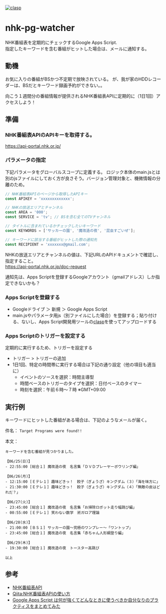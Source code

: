 [![clasp](https://img.shields.io/badge/built%20with-clasp-4285f4.svg)](https://github.com/google/clasp)

# nhk-pg-watcher
NHK番組表を定期的にチェックするGoogle Apps Script.  
指定したキーワードを含む番組がヒットした場合は、メールに通知する。

## 動機
お気に入りの番組がBSかつ不定期で放映されている。
が、我が家のHDDレコーダーは、BSだとキーワード録画予約ができない。。

向こう１週間分の番組情報が提供されるNHK番組表APIに定期的に（1日1回）アクセスしよう！

## 準備
### NHK番組表APIのAPIキーを取得する。
https://api-portal.nhk.or.jp/ 

### パラメータの指定
下記パラメータをグローバルスコープに定義する。
ロジック本体のmain.jsとは別のjsファイルにしておく方が良さそう。バージョン管理対象と、機微情報の分離のため。

```js
// NHK番組表APIのページから取得したAPIキー
const APIKEY = 'xxxxxxxxxxxxx';

// NHKの放送エリアとチャンネル
const AREA = '000';
const SERVICE = 'tv'; // BSを含む全てのTVチャンネル

// タイトルに含まれているかチェックしたいキーワード
const KEYWORDS = ['サッカーの園', '魔改造の夜', '昆虫すごいぜ'];

// キーワードに該当する番組がヒットした際の通知先
const RECIPIENT = 'xxxxxxx@gmail.com';
```

NHKの放送エリアとチャンネルの値は、下記URLのAPIドキュメントで確認し、指定すること。  
https://api-portal.nhk.or.jp/doc-request

通知先は、Apps Scriptを登録するGoogleアカウント（gmailアドレス）しか指定できないかも？

### Apps Scriptを登録する
- Googleドライブ ＞ 新規 ＞ Google Apps Script
- main.jsやパラメータ用js（別ファイルにした場合）を登録する；貼り付ける、ないし、Apps Script開発用ツールの[clasp](https://github.com/google/clasp)を使ってアップロードする

### Apps Scriptのトリガーを設定する
定期的に実行するため、トリガーを設定する
- トリガー > トリガーの追加
- 1日1回、特定の時間帯に実行する場合は下記の通り設定（他の項目も適当に）
  - イベントのソースを選択：時間主導型
  - 時間ベースのトリガーのタイプを選択：日付ベースのタイマー
  - 時刻を選択：午前６時〜７時 ※GMT+09:00

## 実行例
キーワードにヒットした番組がある場合は、下記のようなメールが届く。

件名： `Target Programs were found!!`

本文：
```
キーワードを含む番組が見つかりました。

【06/25(日)】
- 22:55:00 [総合１] 魔改造の夜　名言集「ＤＶＤプレーヤーボウリング編」

【06/26(月)】
- 12:15:00 [Ｅテレ１] 趣味どきっ！　餃子（ぎょうざ）キングダム（３）「海を味方に」
- 21:30:00 [Ｅテレ１] 趣味どきっ！　餃子（ぎょうざ）キングダム（４）「無敵の皮はどれだ？」

【06/27(火)】
- 23:45:00 [総合１] 魔改造の夜　名言集「お掃除ロボット走り幅跳び編」
- 00:55:00 [Ｅテレ１] 笑わない数学　🈡ガロア理論

【06/28(水)】
- 21:00:00 [ＢＳ１] サッカーの園～究極のワンプレー～「ワントップ」
- 23:45:00 [総合１] 魔改造の夜　名言集「赤ちゃん人形綱登り編」

【06/29(木)】
- 19:30:00 [総合１] 魔改造の夜　トースター高跳び

以上 
```


## 参考
- [NHK番組表API](https://api-portal.nhk.or.jp/)
- [Qiita:NHK番組表APIの使い方](https://qiita.com/nkojima/items/88e5dd01a1401db8af7d)
- [Google Apps Script は何が強くてどんなときに使うべきか自分なりのプラクティスをまとめてみた](https://medium.com/google-cloud-jp/google-apps-script-%E3%81%AF%E4%BD%95%E3%81%8C%E5%BC%B7%E3%81%8F%E3%81%A6%E3%81%A9%E3%82%93%E3%81%AA%E3%81%A8%E3%81%8D%E3%81%AB%E4%BD%BF%E3%81%86%E3%81%B9%E3%81%8D%E3%81%8B%E8%87%AA%E5%88%86%E3%81%AA%E3%82%8A%E3%81%AE%E3%83%97%E3%83%A9%E3%82%AF%E3%83%86%E3%82%A3%E3%82%B9%E3%82%92%E3%81%BE%E3%81%A8%E3%82%81%E3%81%A6%E3%81%BF%E3%81%9F-248b3b0cfd20)
